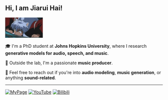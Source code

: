 <h2>Hi, I am Jiarui Hai!</h2>
<img src="犬夜叉.gif" alt="Logo" width="120"/>

🎓 I'm a PhD student at **Johns Hopkins University**, where I research **generative models for audio, speech, and music**.

🎹 Outside the lab, I'm a passionate **music producer**.

💬 Feel free to reach out if you're into **audio modeling**, **music generation**, or anything **sound-related**.

<hr>

[![MyPage](https://img.shields.io/badge/MyPage-Homepage-222?logo=githubpages&logoColor=white&style=flat-square)](https://haidog-yaqub.github.io)
[![YouTube](https://img.shields.io/badge/YouTube-Channel-red?logo=youtube&logoColor=white&style=flat-square)](https://www.youtube.com/@higobeatz)
[![Bilibili](https://img.shields.io/badge/Bilibili-空间-00A1D6?logo=bilibili&logoColor=white&style=flat-square)](https://space.bilibili.com/182484522)

